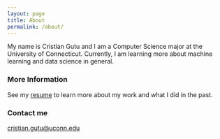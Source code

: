 ```yaml
---
layout: page
title: About
permalink: /about/
---
```

My name is Cristian Gutu and I am a Computer Science major at the University of Connecticut. Currently, I am learning more about machine learning and data science in general.

### More Information

See my [resume](https://drive.google.com/file/d/1zTtX78W6idnaLayCVXPoTKGcfsNcH1DL/view?usp=sharing) to learn more about my work and what I did in the past.

### Contact me

[cristian.gutu@uconn.edu](mailto:cristian.gutu@uconn.edu)
